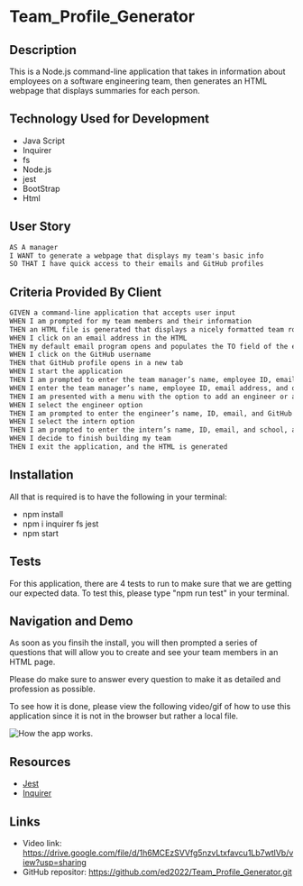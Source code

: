 # Team_Profile_Generator

## Description

This is a Node.js command-line application that takes in information about employees on a software engineering team, then generates an HTML webpage that displays summaries for each person. 

## Technology Used for Development
- Java Script
- Inquirer
- fs
- Node.js
- jest
- BootStrap 
- Html

## User Story
```md
AS A manager
I WANT to generate a webpage that displays my team's basic info
SO THAT I have quick access to their emails and GitHub profiles
```

## Criteria Provided By Client 
```md
GIVEN a command-line application that accepts user input
WHEN I am prompted for my team members and their information
THEN an HTML file is generated that displays a nicely formatted team roster based on user input
WHEN I click on an email address in the HTML
THEN my default email program opens and populates the TO field of the email with the address
WHEN I click on the GitHub username
THEN that GitHub profile opens in a new tab
WHEN I start the application
THEN I am prompted to enter the team manager’s name, employee ID, email address, and office number
WHEN I enter the team manager’s name, employee ID, email address, and office number
THEN I am presented with a menu with the option to add an engineer or an intern or to finish building my team
WHEN I select the engineer option
THEN I am prompted to enter the engineer’s name, ID, email, and GitHub username, and I am taken back to the menu
WHEN I select the intern option
THEN I am prompted to enter the intern’s name, ID, email, and school, and I am taken back to the menu
WHEN I decide to finish building my team
THEN I exit the application, and the HTML is generated
```

## Installation
All that is required is to have the following in your terminal: 
- npm install 
- npm i inquirer fs jest
- npm start

## Tests
For this application, there are 4 tests to run to make sure that we are getting our expected data. To test this, please type "npm run test" in your terminal.

## Navigation and Demo 
As soon as you finsih the install, you will then prompted a series of questions that will allow you to create and see your team members in an HTML page. 

Please do make sure to answer every question to make it as detailed and profession as possible. 

To see how it is done, please view the following video/gif of how to use this application since it is not in the browser but rather a local file. 

![How the app works.](Assets/team.gif) 

## Resources
- [Jest](https://www.npmjs.com/package/jest)
- [Inquirer](https://www.npmjs.com/package/inquirer)

## Links 
- Video link: https://drive.google.com/file/d/1h6MCEzSVVfg5nzvLtxfavcu1Lb7wtlVb/view?usp=sharing 
- GitHub repositor: https://github.com/ed2022/Team_Profile_Generator.git